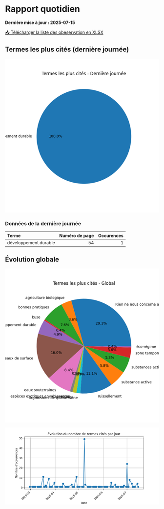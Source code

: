 # Rapport quotidien

**Dernière mise à jour : 2025-07-15**

[📥 Télécharger la liste des obeservation en XLSX](https://github.com/LlrdntCORDER/VeilleMoniteur/releases/latest/download/Data.xlsx)

## Termes les plus cités (dernière journée)

![Graphique](img/last_day_pie.png)

### Données de la dernière journée

| Terme                 |   Numéro de page |   Occurences |
|:----------------------|-----------------:|-------------:|
| développement durable |               54 |            1 |

## Évolution globale

![Graphique](img/global_pie.png)

![Graphique](img/evolution_line.png)

